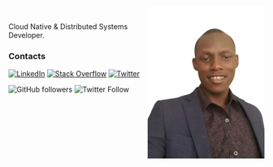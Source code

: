 <img src="https://github.com/oyamo/oyamo/blob/main/oyamo.png?raw=true" width="230" height="300" align="right"><br>

Cloud Native & Distributed Systems Developer.

### Contacts
[![LinkedIn](https://img.shields.io/badge/LinkedIn-%230077B5.svg?style=for-the-badge&logo=linkedin&logoColor=white)](https://www.linkedin.com/in/oyamoh-brian/)
[![Stack Overflow](https://img.shields.io/badge/-Stackoverflow-FE7A16?style=for-the-badge&logo=stack-overflow&logoColor=white)]([https://stackoverflow.com/users/15744375](https://stackoverflow.com/users/9688017/oyamo)) 
[![Twitter](https://img.shields.io/badge/Twitter-%231DA1F2.svg?style=for-the-badge&logo=Twitter&logoColor=white)](https://twitter.com/oyamokt)

<img alt="GitHub followers" src="https://img.shields.io/github/followers/oyamo?style=social"> <img alt="Twitter Follow" src="https://img.shields.io/twitter/follow/oyamokt?style=social">

